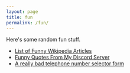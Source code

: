 ```yaml
---
layout: page
title: fun
permalink: /fun/
---
```


Here's some random fun stuff.

- [List of Funny Wikipedia Articles](/fun/wikipedia)
- [Funny Quotes From My Discord Server](/fun/quotes)
- [A really bad telephone number selector form](/fun/telephone)